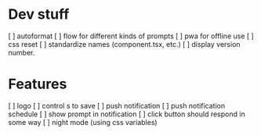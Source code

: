 # Dev stuff
[ ] autoformat
[ ] flow for different kinds of prompts
[ ] pwa for offline use
[ ] css reset
[ ] standardize names (component.tsx, etc.)
[ ] display version number.

# Features
[ ] logo
[ ] control s to save
[ ] push notification
[ ] push notification schedule
[ ] show prompt in notification
[ ] click button should respond in some way
[ ] night mode (using css variables)
